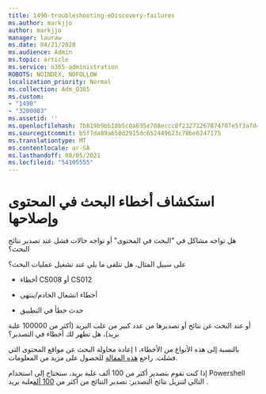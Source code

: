 ```yaml
---
title: 1490-troubleshooting-eDiscovery-failures
ms.author: markjjo
author: markjjo
manager: lauraw
ms.date: 04/21/2020
ms.audience: Admin
ms.topic: article
ms.service: o365-administration
ROBOTS: NOINDEX, NOFOLLOW
localization_priority: Normal
ms.collection: Adm_O365
ms.custom:
- "1490"
- "3200003"
ms.assetid: ''
ms.openlocfilehash: 7b819b9bb18b5c0a635e708eccc0f23271267874707e5f3a7d41b633a05f2822
ms.sourcegitcommit: b5f7da89a650d2915dc652449623c78be6247175
ms.translationtype: MT
ms.contentlocale: ar-SA
ms.lasthandoff: 08/05/2021
ms.locfileid: "54105555"
---
```

# <a name="troubleshoot-content-search-errors"></a>استكشاف أخطاء البحث في المحتوى وإصلاحها

هل تواجه مشاكل في "البحث في المحتوى" أو تواجه حالات فشل عند تصدير نتائج البحث؟

على سبيل المثال، هل تتلقى ما يلي عند تشغيل عمليات البحث؟

- أخطاء CS008 أو CS012

- أخطاء انشغال الخادم/ينتهى

- حدث خطأ في التطبيق

أو عند البحث عن نتائج أو تصديرها من عدد كبير من علب البريد (أكثر من 100000 علبة بريد)، هل تظهر لك أخطاء في التصدير؟

بالنسبة إلى هذه الأنواع من الأخطاء، ا إعادة محاولة البحث عن مواقع المحتوى التي فشلت. راجع  [هذه المقالة](https://docs.microsoft.com/microsoft-365/compliance/retry-failed-content-search) للحصول على مزيد من المعلومات.

إذا كنت تقوم بتصدير أكثر من 100 ألف علبة بريد، ستحتاج إلى استخدام Powershell التالي لتنزيل نتائج التصدير: تصدير النتائج من أكثر من  [100 ألف](https://docs.microsoft.com/microsoft-365/compliance/export-search-results?view=o365-worldwide%23exporting-results-from-more-than-100000-mailboxes)علبة بريد .
